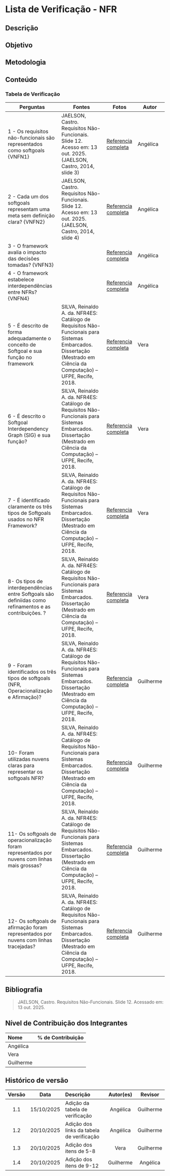 # Lista de Verificação - NFR

## Descrição

## Objetivo

## Metodologia

## Conteúdo

### Tabela de Verificação
| Perguntas                                                                                                | Fontes                                                                                                                                                               | Fotos                                                      | Autor    | 
|----------------------------------------------------------------------------------------------------------|----------------------------------------------------------------------------------------------------------------------------------------------------------------------|------------------------------------------------------------|----------|
| 1 - Os requisitos não-funcionais são representados como softgoals {VNFN1}                                | JAELSON, Castro. Requisitos Não-Funcionais. Slide 12. Acesso em: 13 out. 2025. (JAELSON, Castro, 2014, slide 3)                                                      | [Referencia completa]()                                    | Angélica |
| 2 - Cada um dos softgoals representam uma meta sem definição clara?   {VNFN2}                            | JAELSON, Castro. Requisitos Não-Funcionais. Slide 12. Acesso em: 13 out. 2025. (JAELSON, Castro, 2014, slide 4)                                                      | [Referencia completa]()                                    | Angélica |
| 3 - O framework avalia o impacto das decisões tomadas?   {VNFN3}                                         |                                                                                                                                                                      | [Referencia completa]()                                    | Angélica |
| 4 - O framework estabelece interdependências entre NFRs?    {VNFN4}                                      |                                                                                                                                                                      | [Referencia completa]()                                    | Angélica |
| 5 - É descrito de forma adequadamente o conceito de Softgoal e sua função no framework                   | SILVA, Reinaldo A. da. NFR4ES: Catálogo de Requisitos Não-Funcionais para Sistemas Embarcados. Dissertação (Mestrado em Ciência da Computação) – UFPE, Recife, 2018. | [Referencia completa](../../00_assets/images/nfr/nfr1.png) | Vera     |
| 6 - É descrito o Softgoal Interdependency Graph (SIG) e sua função?                                      | SILVA, Reinaldo A. da. NFR4ES: Catálogo de Requisitos Não-Funcionais para Sistemas Embarcados. Dissertação (Mestrado em Ciência da Computação) – UFPE, Recife, 2018. | [Referencia completa](../../00_assets/images/nfr/nrf2.png) | Vera     |
| 7 - É identificado claramente os três tipos de Softgoals usados no NFR Framework?                        | SILVA, Reinaldo A. da. NFR4ES: Catálogo de Requisitos Não-Funcionais para Sistemas Embarcados. Dissertação (Mestrado em Ciência da Computação) – UFPE, Recife, 2018. | [Referencia completa](../../00_assets/images/nfr/nrf3.png) | Vera     |
| 8-  Os tipos de interdependências entre Softgoals são definiidas como refinamentos e as contribuições. ? | SILVA, Reinaldo A. da. NFR4ES: Catálogo de Requisitos Não-Funcionais para Sistemas Embarcados. Dissertação (Mestrado em Ciência da Computação) – UFPE, Recife, 2018. | [Referencia completa](../../00_assets/images/nfr/nfr4.png) | Vera     |
| 9 - Foram identificados os três tipos de softgoals (NFR, Operacionalização e Afirmação)? | SILVA, Reinaldo A. da. NFR4ES: Catálogo de Requisitos Não-Funcionais para Sistemas Embarcados. Dissertação (Mestrado em Ciência da Computação) – UFPE, Recife, 2018. | [Referencia completa](../../00_assets/images/nfr/nfr05.png) | Guilherme    |
| 10-  Foram utilizadas nuvens claras para representar os softgoals NFR? | SILVA, Reinaldo A. da. NFR4ES: Catálogo de Requisitos Não-Funcionais para Sistemas Embarcados. Dissertação (Mestrado em Ciência da Computação) – UFPE, Recife, 2018. | [Referencia completa](../../00_assets/images/nfr/nfr06.png) | Guilherme    |
| 11-  Os softgoals de operacionalização foram representados por nuvens com linhas mais grossas? | SILVA, Reinaldo A. da. NFR4ES: Catálogo de Requisitos Não-Funcionais para Sistemas Embarcados. Dissertação (Mestrado em Ciência da Computação) – UFPE, Recife, 2018. | [Referencia completa](../../00_assets/images/nfr/nfr07.png) | Guilherme    |
| 12-  Os softgoals de afirmação foram representados por nuvens com linhas tracejadas?| SILVA, Reinaldo A. da. NFR4ES: Catálogo de Requisitos Não-Funcionais para Sistemas Embarcados. Dissertação (Mestrado em Ciência da Computação) – UFPE, Recife, 2018. | [Referencia completa](../../00_assets/images/nfr/nfr08.png) | Guilherme    |


## Bibliografia
> JAELSON, Castro. Requisitos Não-Funcionais. Slide 12. Acessado em: 13 out. 2025.

## Nível de Contribuição dos Integrantes

| Nome | % de Contribuição |
| :--- | :---------------: |
|   Angélica    |                  |
|Vera   |       |
|Guilherme  |       |

## Histórico de versão

| Versão | Data | Descrição | Autor(es) | Revisor |
| :----: | :--: | :-------- | :-------: | :-----: |
|1.1|	15/10/2025|	Adição da tabela de verificação |	Angélica	|Guilherme      | 
|1.2|	20/10/2025|	Adição dos links da tabela de verificação |	Angélica	|Guilherme      | 
|1.3|	20/10/2025|	Adição dos itens de 5-8 |	Vera	|Guilherme      | 
|1.4|	20/10/2025|	Adição dos itens de 9-12 |	Guilherme	| Angélica      | 
